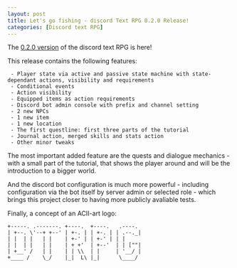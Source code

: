 ```yaml
---
layout: post
title: Let's go fishing - discord Text RPG 0.2.0 Release!
categories: [Discord text RPG]
---
```


The [0.2.0 version](https://github.com/lychanl/discord-text-rpg/releases/tag/v0.2.0) of the discord text RPG is here!

This release contains the following features:

```
 - Player state via active and passive state machine with state-dependant actions, visibility and requirements
 - Conditional events
 - Action visibility
 - Equipped items as action requirements
 - Discord bot admin console with prefix and channel setting
 - 2 new NPCs
 - 1 new item
 - 1 new location
 - The first questline: first three parts of the tutorial
 - Journal action, merged skills and stats action
 - Other minor tweaks 
```

The most important added feature are the quests and dialogue mechanics - with a small part of the tutorial, that shows the player around and will be the introduction to a bigger world.

And the discord bot configuration is much more powerful - including configuration via the bot itself by server admin or selected role - which brings this project closer to having more publicly avaliable tests.

Finally, a concept of an ACII-art logo:

```
+-----. .-------. +----.  +----.   .----.
| +--. \'--+ +--' | +-. | | +-. | | .--._|
| |  | |   | |    | +-' | | +-' | | |  
| |  | |   | |    | + +'  | +--'  | | [""|  
| +__' /   | |    | | \\  | |     | '__/ | 
+____ /    \_/    |_|  L\ |_|      \____/
```
